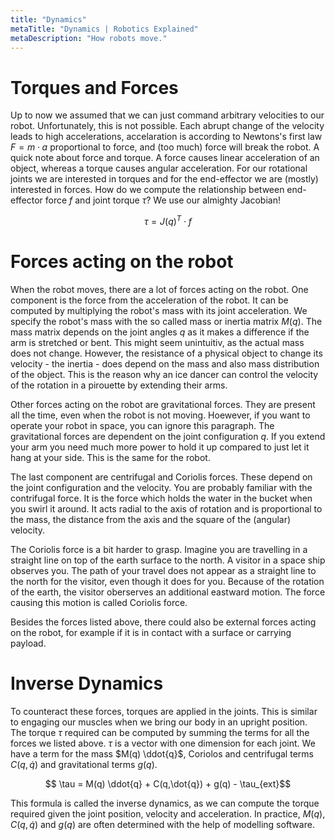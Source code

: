 ```yaml
---
title: "Dynamics"
metaTitle: "Dynamics | Robotics Explained"
metaDescription: "How robots move."
---
```


# Torques and Forces

Up to now we assumed that we can just command arbitrary velocities to our robot. Unfortunately, this is not possible. Each abrupt change of the velocity leads to high accelerations, accelaration is according to Newtons's first law $F = m \cdot a$ proportional to force, and (too much) force will break the robot. A quick note about force and torque. A force causes linear acceleration of an object, whereas a torque causes angular acceleration. For our rotational joints we are interested in torques and for the end-effector we are (mostly) interested in forces. How do we compute the relationship between end-effector force $f$ and joint torque $\tau$? We use our almighty Jacobian!

$$\tau = J(q)^T \cdot f$$

# Forces acting on the robot

When the robot moves, there are a lot of forces acting on the robot. One component is the force from the acceleration of the robot. It can be computed by multiplying the robot's mass with its joint acceleration. We specify the robot's mass with the so called mass or inertia matrix $M(q)$. The mass matrix depends on the joint angles $q$ as it makes a difference if the arm is stretched or bent. This might seem unintuitiv, as the actual mass does not change. However, the resistance of a physical object to change its velocity - the inertia - does depend on the mass and also mass distribution of the object. This is the reason why an ice dancer can control the velocity of the rotation in a pirouette by extending their arms.

Other forces acting on the robot are gravitational forces. They are present all the time, even when the robot is not moving. Hoewever, if you want to operate your robot in space, you can ignore this paragraph. The gravitational forces are dependent on the joint configuration $q$. If you extend your arm you need much more power to hold it up compared to just let it hang at your side. This is the same for the robot.

The last component are centrifugal and Coriolis forces. These depend on the joint configuration and the velocity. You are probably familiar with the contrifugal force. It is the force which holds the water in the bucket when you swirl it around. It acts radial to the axis of rotation and is proportional to the mass, the distance from the axis and the square of the (angular) velocity.

The Coriolis force is a bit harder to grasp. Imagine you are travelling in a straight line on top of the earth surface to the north. A visitor in a space ship observes you. The path of your travel does not appear as a straight line to the north for the visitor, even though it does for you. Because of the rotation of the earth, the visitor oberserves an additional eastward motion. The force causing this motion is called Coriolis force.

Besides the forces listed above, there could also be external forces acting on the robot, for example if it is in contact with a surface or carrying payload.

# Inverse Dynamics

To counteract these forces, torques are applied in the joints. This is similar to engaging our muscles when we bring our body in an upright position. The torque $\tau$ required can be computed by summing the terms for all the forces we listed above. $\tau$ is a vector with one dimension for each joint. We have a term for the mass $M(q) \ddot{q}$, Coriolos and centrifugal terms $C(q,\dot{q})$ and gravitational terms $g(q)$.

$$ \tau = M(q) \ddot{q} + C(q,\dot{q}) + g(q) - \tau_{ext}$$

This formula is called the inverse dynamics, as we can compute the torque required given the joint position, velocity and acceleration. In practice, $M(q)$, $C(q, \dot{q})$ and $g(q)$ are often determined with the help of modelling software.